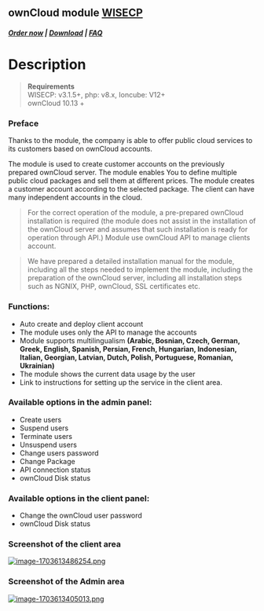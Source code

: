 ## ownCloud module **[WISECP](https://puqcloud.com/link.php?id=78)** 

##### [Order now](https://puqcloud.com/index.php?rp=/store/wisecp-module-owncloud) | [Download](https://download.puqcloud.com/WISECP/Product/PUQ_WISECP-ownCloud/) | [FAQ](https://faq.puqcloud.com/)

# Description

> **Requirements**  
> WISECP: v3.1.5+, php: v8.x, Ioncube: V12+  
> ownCloud 10.13 +

### Preface

Thanks to the module, the company is able to offer public cloud services to its customers based on ownCloud accounts.

The module is used to create customer accounts on the previously prepared ownCloud server. The module enables You to define multiple public cloud packages and sell them at different prices. The module creates a customer account according to the selected package. The client can have many independent accounts in the cloud.

>For the correct operation of the module, a pre-prepared ownCloud installation is required (the module does not assist in the installation of the ownCloud server and assumes that such installation is ready for operation through API.) Module use ownCloud API to manage clients account.

>We have prepared a detailed installation manual for the module, including all the steps needed to implement the module, including the preparation of the ownCloud server, including all installation steps such as NGNIX, PHP, ownCloud, SSL certificates etc.

### Functions:

- Auto create and deploy client account
- The module uses only the API to manage the accounts
- Module supports multilingualism **(Arabic, Bosnian, Czech, German, Greek, English, Spanish, Persian, French, Hungarian, Indonesian, Italian, Georgian, Latvian, Dutch, Polish, Portuguese, Romanian, Ukrainian)**
- The module shows the current data usage by the user
- Link to instructions for setting up the service in the client area.

### Available options in the admin panel:

- Create users
- Suspend users
- Terminate users
- Unsuspend users
- Change users password
- Change Package
- API connection status
- ownCloud Disk status

### Available options in the client panel:

- Change the ownCloud user password
- ownCloud Disk status

### Screenshot of the client area

[![image-1703613486254.png](https://doc.puq.info/uploads/images/gallery/2023-12/scaled-1680-/image-1703613486254.png)](https://doc.puq.info/uploads/images/gallery/2023-12/image-1703613486254.png)

### Screenshot of the Admin area

[![image-1703613405013.png](https://doc.puq.info/uploads/images/gallery/2023-12/scaled-1680-/image-1703613405013.png)](https://doc.puq.info/uploads/images/gallery/2023-12/image-1703613405013.png)